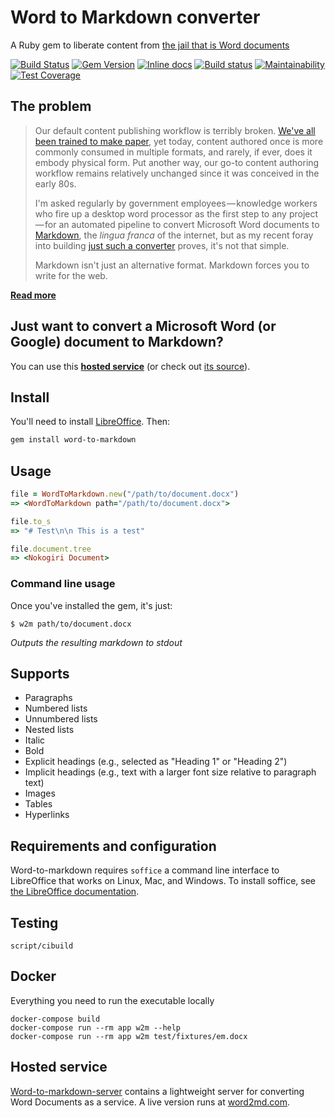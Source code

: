 # Word to Markdown converter

A Ruby gem to liberate content from [the jail that is Word documents](http://ben.balter.com/2012/10/19/we-ve-been-trained-to-make-paper/#jailbreaking-content)

[![Build Status](https://travis-ci.org/benbalter/word-to-markdown.svg?branch=master)](https://travis-ci.org/benbalter/word-to-markdown) [![Gem Version](https://badge.fury.io/rb/word-to-markdown.png)](http://badge.fury.io/rb/word-to-markdown) [![Inline docs](http://inch-ci.org/github/benbalter/word-to-markdown.png)](http://inch-ci.org/github/benbalter/word-to-markdown) [![Build status](https://ci.appveyor.com/api/projects/status/x2gnsfvli3q47a2e/branch/master?svg=true)](https://ci.appveyor.com/project/benbalter/word-to-markdown/branch/master) [![Maintainability](https://api.codeclimate.com/v1/badges/aae0d67ea7db185f1595/maintainability)](https://codeclimate.com/github/benbalter/word-to-markdown/maintainability) [![Test Coverage](https://api.codeclimate.com/v1/badges/aae0d67ea7db185f1595/test_coverage)](https://codeclimate.com/github/benbalter/word-to-markdown/test_coverage)

## The problem

> Our default content publishing workflow is terribly broken. [We've all been trained to make paper](http://ben.balter.com/2012/10/19/we-ve-been-trained-to-make-paper/), yet today, content authored once is more commonly consumed in multiple formats, and rarely, if ever, does it embody physical form. Put another way, our go-to content authoring workflow remains relatively unchanged since it was conceived in the early 80s.
>
> I'm asked regularly by government employees — knowledge workers who fire up a desktop word processor as the first step to any project — for an automated pipeline to convert Microsoft Word documents to [Markdown](http://guides.github.com/overviews/mastering-markdown/), the *lingua franca* of the internet, but as my recent foray into building [just such a converter](http://word-to-markdown.herokuapp.com/) proves, it's not that simple.
>
> Markdown isn't just an alternative format. Markdown forces you to write for the web.

**[Read more](http://ben.balter.com/2014/03/31/word-versus-markdown-more-than-mere-semantics/)**

## Just want to convert a Microsoft Word (or Google) document to Markdown?

You can use this **[hosted service](https://word2md.com/)** (or check out [its source](https://github.com/benbalter/word-to-markdown-server)).

## Install

You'll need to install [LibreOffice](http://www.libreoffice.org/). Then:

```bash
gem install word-to-markdown
```

## Usage

```ruby
file = WordToMarkdown.new("/path/to/document.docx")
=> <WordToMarkdown path="/path/to/document.docx">

file.to_s
=> "# Test\n\n This is a test"

file.document.tree
=> <Nokogiri Document>
```

### Command line usage

Once you've installed the gem, it's just:

```
$ w2m path/to/document.docx
```

*Outputs the resulting markdown to stdout*

## Supports

* Paragraphs
* Numbered lists
* Unnumbered lists
* Nested lists
* Italic
* Bold
* Explicit headings (e.g., selected as "Heading 1" or "Heading 2")
* Implicit headings (e.g., text with a larger font size relative to paragraph text)
* Images
* Tables
* Hyperlinks

## Requirements and configuration

Word-to-markdown requires `soffice` a command line interface to LibreOffice that works on Linux, Mac, and Windows. To install soffice, see [the LibreOffice documentation](https://www.libreoffice.org/get-help/install-howto/).

## Testing

```
script/cibuild
```

## Docker

Everything you need to run the executable locally

```
docker-compose build
docker-compose run --rm app w2m --help
docker-compose run --rm app w2m test/fixtures/em.docx
```

## Hosted service

[Word-to-markdown-server](https://github.com/benbalter/word-to-markdown-server) contains a lightweight server for converting Word Documents as a service. A live version runs at [word2md.com](https://word2md.com).
